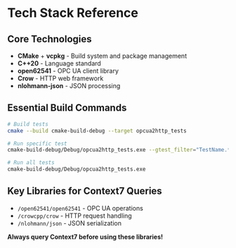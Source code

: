 # Tech Stack Reference

## Core Technologies
- **CMake** + **vcpkg** - Build system and package management
- **C++20** - Language standard
- **open62541** - OPC UA client library
- **Crow** - HTTP web framework  
- **nlohmann-json** - JSON processing

## Essential Build Commands
```bash
# Build tests
cmake --build cmake-build-debug --target opcua2http_tests

# Run specific test
cmake-build-debug/Debug/opcua2http_tests.exe --gtest_filter="TestName.*"

# Run all tests
cmake-build-debug/Debug/opcua2http_tests.exe
```

## Key Libraries for Context7 Queries
- `/open62541/open62541` - OPC UA operations
- `/crowcpp/crow` - HTTP request handling
- `/nlohmann/json` - JSON serialization

**Always query Context7 before using these libraries!**